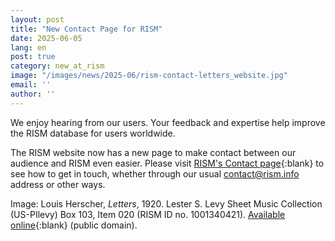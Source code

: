 ```yaml
---
layout: post
title: "New Contact Page for RISM"
date: 2025-06-05
lang: en
post: true
category: new_at_rism
image: "/images/news/2025-06/rism-contact-letters_website.jpg"
email: ''
author: ''
---
```


We enjoy hearing from our users. Your feedback and expertise help improve the RISM database for users worldwide. 

The RISM website now has a new page to make contact between our audience and RISM even easier. Please visit [RISM's Contact page](/contact.html){:blank} to see how to get in touch, whether through our usual [contact@rism.info](mailto:contact@rism.info) address or other ways.

Image: Louis Herscher, _Letters_, 1920. Lester S. Levy Sheet Music Collection (US-PIlevy) Box 103, Item 020 (RISM ID no. 1001340421). [Available online](https://levysheetmusic.mse.jhu.edu/collection/103/020){:blank} (public domain).

